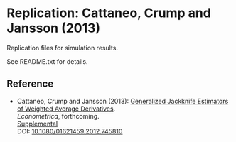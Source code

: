 # Replication: Cattaneo, Crump and Jansson (2013)

Replication files for simulation results.

See README.txt for details.

## Reference

- Cattaneo, Crump and Jansson (2013): [Generalized Jackknife Estimators of Weighted Average Derivatives](https://cattaneo.princeton.edu/papers/Cattaneo-Crump-Jansson_2013_JASA.pdf).<br>
_Econometrica_, forthcoming.<br>
[Supplemental](https://cattaneo.princeton.edu/papers/Cattaneo-Crump-Jansson_2013_JASA--Supplemental.pdf)<br>
DOI: [10.1080/01621459.2012.745810](https://doi.org/10.1080/01621459.2012.745810)
